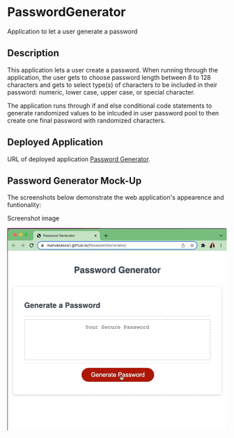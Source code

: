 # PasswordGenerator
Application to let a user generate a password

## Description

This application lets a user create a password.  When running through the application, the user gets to choose password length between 8 to 128 characters and gets to select type(s) of characters to be included in their password: numeric, lower case, upper case, or special character.

The application runs through if and else conditional code statements to generate randomized values to be inlcuded in user password pool to then create one final password with randomized characters.

## Deployed Application
URL of deployed application [Password Generator](https://marvanessa1.github.io/PasswordGenerator/).

## Password Generator Mock-Up

The screenshots below demonstrate the web application's appearence and funtionality:

Screenshot image

![Password Generator Screenshot GIF](./assets/images/screenshot.gif)
